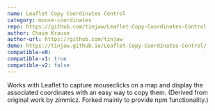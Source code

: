 ```yaml
---
name: Leaflet Copy Coordinates Control
category: mouse-coordinates
repo: https://github.com/tinjaw/Leaflet-Copy-Coordinates-Control
author: Chaim Krause
author-url: https://github.com/tinjaw
demo: https://tinjaw.github.io/Leaflet-Copy-Coordinates-Control/
compatible-v0:
compatible-v1: true
compatible-v2: false
---
```


Works with Leaflet to capture mouseclicks on a map and display the associated coordinates with an easy way to copy them. (Derived from original work by zimmicz. Forked mainly to provide npm functionality.)

